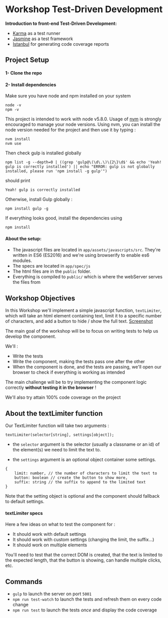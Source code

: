 # Workshop Test-Driven Development
**Introduction to front-end Test-Driven Development:**
- [Karma](https://karma-runner.github.io) as a test runner
- [Jasmine](http://jasmine.github.io/) as a test framework
- [Istanbul](https://github.com/gotwarlost/istanbul) for generating code coverage reports


## Project Setup
#### 1- Clone the repo
#### 2- Install dependencies
Make sure you have node and npm installed on your system

```
node -v
npm -v
```

This project is intended to work with node v5.8.0.
Usage of [nvm](https://github.com/creationix/nvm) is strongly encouraged to manage your node versions.
Using nvm, you can install the node version needed for the project and then use it by typing :
```
nvm install
nvm use
```



Then check gulp is installed globally

```
npm list -g --depth=0 | ((grep 'gulp@\(\d\.\)\{2\}\d$' && echo 'Yeah! gulp is correctly installed') || echo "ERROR: gulp is not globally installed, please run 'npm install -g gulp'")
```

should print

```
Yeah! gulp is correctly installed
```

Otherwise, install Gulp globally :
```
npm install gulp -g
```

If everything looks good, install the dependencies using

```
npm install
```

#### About the setup: ####
- The javascript files are located in `app/assets/javascripts/src`. They're written
in ES6 (ES2016) and we're using browserify to enable es6 modules.
- The specs are located in `app/spec/js`
- The html files are in the `public` folder.
- Everything is compiled to `public/` which is where the webServer serves the files from

## Workshop Objectives
In this Workshop we'll implement a simple javascript function,
`textLimiter`, which will take an html element containing text,
limit it to a specific number of characters, and add a button to
hide / show the full text.
[Screenshot](https://www.dropbox.com/s/aexzspl5n8kzmnp/Capture%20d%27%C3%A9cran%202016-03-21%2011.27.34.png?dl=0)

The main goal of the workshop will be to focus on writing tests to help
us develop the component.

We'll :
- Write the tests
- Write the component, making the tests pass one after the other
- When the component is done, and the tests are passing, we'll open
our browser to check if everything is working as intended

The main challenge will be to try implementing the component logic correctly
**without testing it in the browser** !

We'll also try attain 100% code coverage on the project

## About the textLimiter function

Our TextLimiter function will take two arguments :
```
textLimiter(selector[string], settings[object]);
```

- the `selector` argument is the selector (usually a classname or an id)
of the element(s) we need to limit the text to.

- the `settings` argument is an optional object container some settings.
```
{
	limit: number, // the number of characters to limit the text to
	button: boolean // create the button to show more,
	suffix: string // the suffix to append to the limited text
}
```
Note that the setting object is optional and the component should
fallback to default settings.

#### textLimiter specs
Here a few ideas on what to test the component for :
- It should work with default settings
- It should work with custom settings (changing the limit, the suffix...)
- It should work on multiple elements

You'll need to test that the correct DOM is created, that the text is limited
to the expected length, that the button is showing, can handle multiple clicks,
etc.

## Commands
- `gulp` to launch the server on port `5001`
- `npm run test-watch` to launch the tests and refresh them on every code change
- `npm run test` to launch the tests *once* and display the code coverage
